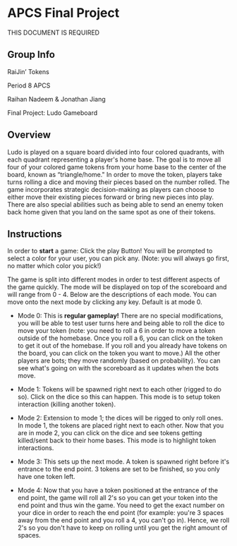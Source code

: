 # APCS Final Project
THIS DOCUMENT IS REQUIRED
## Group Info
RaiJin’ Tokens

Period 8 APCS

Raihan Nadeem & Jonathan Jiang

Final Project: Ludo Gameboard
## Overview
Ludo is played on a square board divided into four colored quadrants, with each quadrant representing a player's home base. The goal is to move all four of your colored game tokens from your home base to the center of the board, known as “triangle/home." In order to move the token, players take turns rolling a dice and moving their pieces based on the number rolled. The game incorporates strategic decision-making as players can choose to either move their existing pieces forward or bring new pieces into play. There are also special abilities such as being able to send an enemy token back home given that you land on the same spot as one of their tokens. 
## Instructions

In order to **start** a game:
Click the play Button! You will be prompted to select a color for your user, you can pick any. (Note: you will always go first, no matter which color you pick!)

The game is split into different modes in order to test different aspects of the game quickly. The mode will be displayed on top of the scoreboard and will range from 0 - 4. Below are the descriptions
of each mode. You can move onto the next mode by clicking any key. Default is at mode 0.

- Mode 0: This is **regular gameplay!** There are no special modifications, you will be able to test user turns here and being able to roll the dice to move your token (note: you need to roll a 6 in order to 
move a token outside of the homebase. Once you roll a 6, you can click on the token to get it out of the homebase. If you roll and you already have tokens on the board, you can click on the token you want
to move.) All the other players are bots; they move randomly (based on probability). You can see what's going on with the scoreboard as it updates when the bots move.

- Mode 1: Tokens will be spawned right next to each other (rigged to do so). Click on the dice so this can happen. This mode is to setup token interaction (killing another token). 

- Mode 2: Extension to mode 1; the dices will be rigged to only roll ones. In mode 1, the tokens are placed right next to each other. Now that you are in mode 2, you can click on the dice
and see tokens getting killed/sent back to their home bases. This mode is to highlight token interactions.

- Mode 3: This sets up the next mode. A token is spawned right before it's entrance to the end point. 3 tokens are set to be finished, so you only have one token left.

- Mode 4: Now that you have a token positioned at the entrance of the end point, the game will roll all 2's so you can get your token into the end point and thus win the game. You need to get 
the exact number on your dice in order to reach the end point (for example: you're 3 spaces away from the end point and you roll a 4, you can't go in). Hence, we roll 2's so you don't have
to keep on rolling until you get the right amount of spaces.
